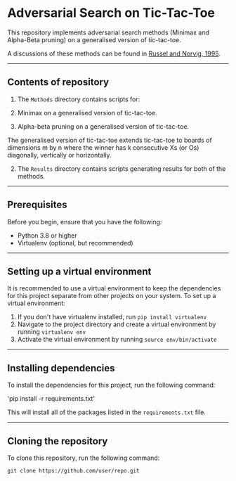 # Adversarial Search on Tic-Tac-Toe

This repository implements adversarial search methods (Minimax and Alpha-Beta pruning) on a generalised version of tic-tac-toe.

A discussions of these methods can be found in [Russel and Norvig, 1995](https://zoo.cs.yale.edu/classes/cs470/materials/aima2010.pdf).

---

## Contents of repository

1. The `Methods` directory contains scripts for:

  1. Minimax on a generalised version of tic-tac-toe.

  2. Alpha-beta pruning on a generalised version of tic-tac-toe.

The generalised version of tic-tac-toe extends tic-tac-toe to boards of dimensions
m by n where the winner has k consecutive Xs (or Os) diagonally, vertically or
horizontally.

2. The `Results` directory contains scripts generating results for both of the methods.

---

## Prerequisites

Before you begin, ensure that you have the following:

- Python 3.8 or higher
- Virtualenv (optional, but recommended)

---

## Setting up a virtual environment

It is recommended to use a virtual environment to keep the dependencies for this project separate from other projects on your system. To set up a virtual environment:

1. If you don't have virtualenv installed, run `pip install virtualenv`
2. Navigate to the project directory and create a virtual environment by running `virtualenv env`
3. Activate the virtual environment by running `source env/bin/activate`

---

## Installing dependencies

To install the dependencies for this project, run the following command:

'pip install -r requirements.txt'

This will install all of the packages listed in the `requirements.txt` file.

---

## Cloning the repository

To clone this repository, run the following command:

`git clone https://github.com/user/repo.git`
